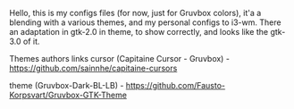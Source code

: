 Hello, this is my configs files (for now, just for Gruvbox colors), it'a a blending with a various themes, and my personal configs to i3-wm.
There an adaptation in gtk-2.0 in theme, to show correctly, and looks like the gtk-3.0 of it.

Themes authors links
cursor (Capitaine Cursor - Gruvbox) - https://github.com/sainnhe/capitaine-cursors

theme (Gruvbox-Dark-BL-LB) - https://github.com/Fausto-Korpsvart/Gruvbox-GTK-Theme
